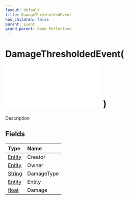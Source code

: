 ```yaml
---
layout: default
title: DamageThresholdedEvent
has_children: false
parent: Event
grand_parent: Game Reflection
---
```

# DamageThresholdedEvent( ![ EntityEventBase ](/game-reflection/events/entity_event_base.md) )
Description 

## Fields
| Type | Name |
|:-------------|:--------------|
| [Entity](/game-reflection/classes/entity.md) | Creator |
| [Entity](/game-reflection/classes/entity.md) | Owner |
| [String](/game-reflection/components/string.md) | DamageType |
| [Entity](/game-reflection/classes/entity.md) | Entity |
| [float](/game-reflection/components/float.md) | Damage |
